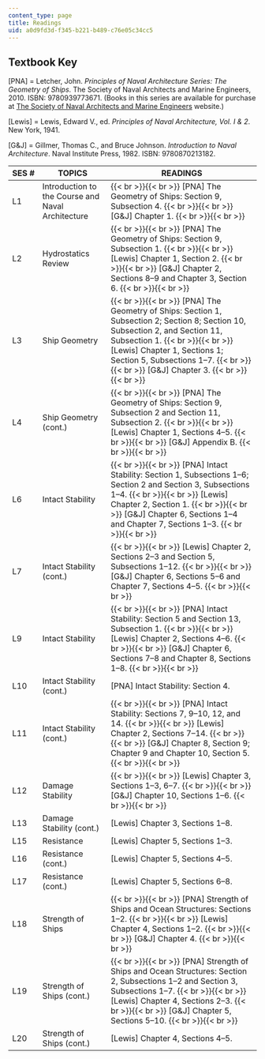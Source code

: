 ```yaml
---
content_type: page
title: Readings
uid: a0d9fd3d-f345-b221-b489-c76e05c34cc5
---
```


Textbook Key
------------

\[PNA\] = Letcher, John. _Principles of Naval Architecture Series: The Geometry of Ships_. The Society of Naval Architects and Marine Engineers, 2010. ISBN: 9780939773671. (Books in this series are available for purchase at [The Society of Naval Architects and Marine Engineers](http://www.sname.org/) website.)

\[Lewis\] = Lewis, Edward V., ed. _Principles of Naval Architecture, Vol. I & 2_. New York, 1941.

\[G&J\] = Gillmer, Thomas C., and Bruce Johnson. _Introduction to Naval Architecture_. Naval Institute Press, 1982. ISBN: 9780870213182.

| SES # | TOPICS | READINGS |
| --- | --- | --- |
| L1 | Introduction to the Course and Naval Architecture |  {{< br >}}{{< br >}} \[PNA\] The Geometry of Ships: Section 9, Subsection 4. {{< br >}}{{< br >}} \[G&J\] Chapter 1. {{< br >}}{{< br >}}  |
| L2 | Hydrostatics Review |  {{< br >}}{{< br >}} \[PNA\] The Geometry of Ships: Section 9, Subsection 1. {{< br >}}{{< br >}} \[Lewis\] Chapter 1, Section 2. {{< br >}}{{< br >}} \[G&J\] Chapter 2, Sections 8–9 and Chapter 3, Section 6. {{< br >}}{{< br >}}  |
| L3 | Ship Geometry |  {{< br >}}{{< br >}} \[PNA\] The Geometry of Ships: Section 1, Subsection 2; Section 8; Section 10, Subsection 2, and Section 11, Subsection 1. {{< br >}}{{< br >}} \[Lewis\] Chapter 1, Sections 1; Section 5, Subsections 1–7. {{< br >}}{{< br >}} \[G&J\] Chapter 3. {{< br >}}{{< br >}}  |
| L4 | Ship Geometry (cont.) |  {{< br >}}{{< br >}} \[PNA\] The Geometry of Ships: Section 9, Subsection 2 and Section 11, Subsection 2. {{< br >}}{{< br >}} \[Lewis\] Chapter 1, Sections 4–5. {{< br >}}{{< br >}} \[G&J\] Appendix B. {{< br >}}{{< br >}}  |
| L6 | Intact Stability |  {{< br >}}{{< br >}} \[PNA\] Intact Stability: Section 1, Subsections 1–6; Section 2 and Section 3, Subsections 1–4. {{< br >}}{{< br >}} \[Lewis\] Chapter 2, Section 1. {{< br >}}{{< br >}} \[G&J\] Chapter 6, Sections 1–4 and Chapter 7, Sections 1–3. {{< br >}}{{< br >}}  |
| L7 | Intact Stability (cont.) |  {{< br >}}{{< br >}} \[Lewis\] Chapter 2, Sections 2–3 and Section 5, Subsections 1–12. {{< br >}}{{< br >}} \[G&J\] Chapter 6, Sections 5–6 and Chapter 7, Sections 4–5. {{< br >}}{{< br >}}  |
| L9 | Intact Stability |  {{< br >}}{{< br >}} \[PNA\] Intact Stability: Section 5 and Section 13, Subsection 1. {{< br >}}{{< br >}} \[Lewis\] Chapter 2, Sections 4–6. {{< br >}}{{< br >}} \[G&J\] Chapter 6, Sections 7–8 and Chapter 8, Sections 1–8. {{< br >}}{{< br >}}  |
| L10 | Intact Stability (cont.) | \[PNA\] Intact Stability: Section 4. |
| L11 | Intact Stability (cont.) |  {{< br >}}{{< br >}} \[PNA\] Intact Stability: Sections 7, 9–10, 12, and 14. {{< br >}}{{< br >}} \[Lewis\] Chapter 2, Sections 7–14. {{< br >}}{{< br >}} \[G&J\] Chapter 8, Section 9; Chapter 9 and Chapter 10, Section 5. {{< br >}}{{< br >}}  |
| L12 | Damage Stability |  {{< br >}}{{< br >}} \[Lewis\] Chapter 3, Sections 1–3, 6–7. {{< br >}}{{< br >}} \[G&J\] Chapter 10, Sections 1–6. {{< br >}}{{< br >}}  |
| L13 | Damage Stability (cont.) | \[Lewis\] Chapter 3, Sections 1–8. |
| L15 | Resistance | \[Lewis\] Chapter 5, Sections 1–3. |
| L16 | Resistance (cont.) | \[Lewis\] Chapter 5, Sections 4–5. |
| L17 | Resistance (cont.) | \[Lewis\] Chapter 5, Sections 6–8. |
| L18 | Strength of Ships |  {{< br >}}{{< br >}} \[PNA\] Strength of Ships and Ocean Structures: Sections 1–2. {{< br >}}{{< br >}} \[Lewis\] Chapter 4, Sections 1–2. {{< br >}}{{< br >}} \[G&J\] Chapter 4. {{< br >}}{{< br >}}  |
| L19 | Strength of Ships (cont.) |  {{< br >}}{{< br >}} \[PNA\] Strength of Ships and Ocean Structures: Section 2, Subsections 1–2 and Section 3, Subsections 1–7. {{< br >}}{{< br >}} \[Lewis\] Chapter 4, Sections 2–3. {{< br >}}{{< br >}} \[G&J\] Chapter 5, Sections 5–10. {{< br >}}{{< br >}}  |
| L20 | Strength of Ships (cont.) | \[Lewis\] Chapter 4, Sections 4–5.